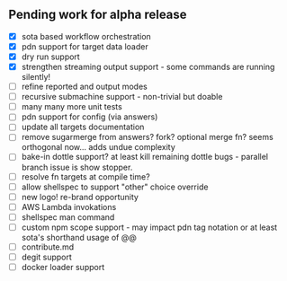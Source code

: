 ## Pending work for alpha release

- [x] sota based workflow orchestration
- [x] pdn support for target data loader
- [x] dry run support
- [x] strengthen streaming output support - some commands are running silently!
- [ ] refine reported and output modes
- [ ] recursive submachine support - non-trivial but doable
- [ ] many many more unit tests
- [ ] pdn support for config (via answers)
- [ ] update all targets documentation
- [ ] remove sugarmerge from answers? fork? optional merge fn? seems orthogonal now... adds undue complexity
- [ ] bake-in dottle support? at least kill remaining dottle bugs - parallel branch issue is show stopper.
- [ ] resolve fn targets at compile time?
- [ ] allow shellspec to support "other" choice override
- [ ] new logo! re-brand opportunity
- [ ] AWS Lambda invokations
- [ ] shellspec man command
- [ ] custom npm scope support - may impact pdn tag notation or at least sota's shorthand usage of @@
- [ ] contribute.md
- [ ] degit support
- [ ] docker loader support
